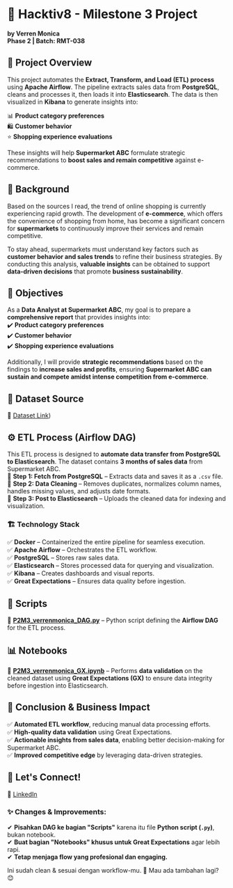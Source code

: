 # 🚀 **Hacktiv8 - Milestone 3 Project**
**by Verren Monica**  
**Phase 2 | Batch: RMT-038**  

## 📌 **Project Overview**  
This project automates the **Extract, Transform, and Load (ETL) process** using **Apache Airflow**. The pipeline extracts sales data from **PostgreSQL**, cleans and processes it, then loads it into **Elasticsearch**. The data is then visualized in **Kibana** to generate insights into:  

📊 **Product category preferences**  
🛍️ **Customer behavior**  
⭐ **Shopping experience evaluations**  

These insights will help **Supermarket ABC** formulate strategic recommendations to **boost sales and remain competitive** against e-commerce.  

## 📖 **Background**  
Based on the sources I read, the trend of online shopping is currently experiencing rapid growth. The development of **e-commerce**, which offers the convenience of shopping from home, has become a significant concern for **supermarkets** to continuously improve their services and remain competitive.  

To stay ahead, supermarkets must understand key factors such as **customer behavior and sales trends** to refine their business strategies. By conducting this analysis, **valuable insights** can be obtained to support **data-driven decisions** that promote **business sustainability**.  

## 🎯 **Objectives**  
As a **Data Analyst at Supermarket ABC**, my goal is to prepare a **comprehensive report** that provides insights into:  
✔️ **Product category preferences**  
✔️ **Customer behavior**  
✔️ **Shopping experience evaluations**  

Additionally, I will provide **strategic recommendations** based on the findings to **increase sales and profits**, ensuring **Supermarket ABC can sustain and compete amidst intense competition from e-commerce**.  

## 📂 **Dataset Source**  
📌 [Dataset Link](https://www.kaggle.com/datasets/aungpyaeap/supermarket-sales/data))

## ⚙️ **ETL Process (Airflow DAG)**  
This ETL process is designed to **automate data transfer from PostgreSQL to Elasticsearch**. The dataset contains **3 months of sales data** from Supermarket ABC.  
🔹 **Step 1: Fetch from PostgreSQL** – Extracts data and saves it as a `.csv` file.  
🔹 **Step 2: Data Cleaning** – Removes duplicates, normalizes column names, handles missing values, and adjusts date formats.  
🔹 **Step 3: Post to Elasticsearch** – Uploads the cleaned data for indexing and visualization.  

### 🏗 **Technology Stack**  
✅ **Docker** – Containerized the entire pipeline for seamless execution.  
✅ **Apache Airflow** – Orchestrates the ETL workflow.  
✅ **PostgreSQL** – Stores raw sales data.  
✅ **Elasticsearch** – Stores processed data for querying and visualization.  
✅ **Kibana** – Creates dashboards and visual reports.  
✅ **Great Expectations** – Ensures data quality before ingestion.  

## 📜 **Scripts**  
📌 **[P2M3_verrenmonica_DAG.py](P2M3_verrenmonica_DAG.py)** – Python script defining the **Airflow DAG** for the ETL process.  

## 📊 **Notebooks**  
📌 **[P2M3_verrenmonica_GX.ipynb](P2M3_verrenmonica_GX.ipynb)** – Performs **data validation** on the cleaned dataset using **Great Expectations (GX)** to ensure data integrity before ingestion into Elasticsearch.  

## 📌 **Conclusion & Business Impact**  
✅ **Automated ETL workflow**, reducing manual data processing efforts.  
✅ **High-quality data validation** using Great Expectations.  
✅ **Actionable insights from sales data**, enabling better decision-making for Supermarket ABC.  
✅ **Improved competitive edge** by leveraging data-driven strategies.  

## 🔗 **Let's Connect!**  
💼 [LinkedIn](https://www.linkedin.com/in/verren-monica/) 

### ✨ **Changes & Improvements:**  
✔ **Pisahkan DAG ke bagian "Scripts"** karena itu file **Python script (`.py`)**, bukan notebook.  
✔ **Buat bagian "Notebooks" khusus untuk Great Expectations** agar lebih rapi.  
✔ **Tetap menjaga flow yang profesional dan engaging.**  

Ini sudah clean & sesuai dengan workflow-mu. 🚀 Mau ada tambahan lagi? 😊
